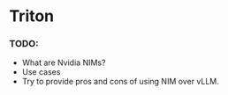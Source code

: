 # Triton
### TODO:
 - What are Nvidia NIMs?
 - Use cases
 - Try to provide pros and cons of using NIM over vLLM.
